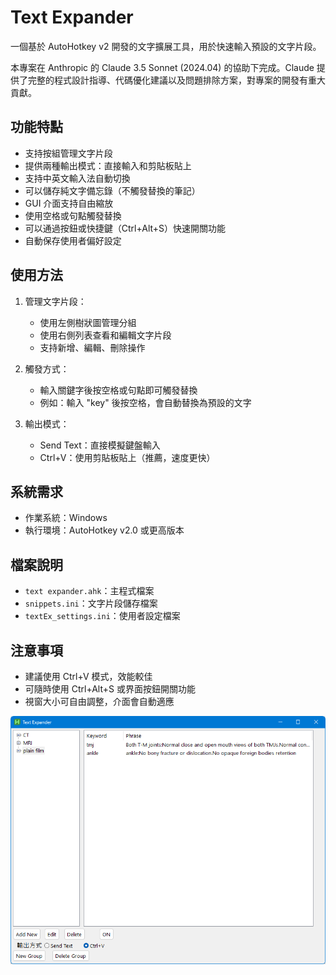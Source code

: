 # Text Expander

一個基於 AutoHotkey v2 開發的文字擴展工具，用於快速輸入預設的文字片段。

本專案在 Anthropic 的 Claude 3.5 Sonnet (2024.04) 的協助下完成。Claude 提供了完整的程式設計指導、代碼優化建議以及問題排除方案，對專案的開發有重大貢獻。


## 功能特點

- 支持按組管理文字片段
- 提供兩種輸出模式：直接輸入和剪貼板貼上
- 支持中英文輸入法自動切換
- 可以儲存純文字備忘錄（不觸發替換的筆記）
- GUI 介面支持自由縮放
- 使用空格或句點觸發替換
- 可以通過按鈕或快捷鍵（Ctrl+Alt+S）快速開關功能
- 自動保存使用者偏好設定

## 使用方法

1. 管理文字片段：
   - 使用左側樹狀圖管理分組
   - 使用右側列表查看和編輯文字片段
   - 支持新增、編輯、刪除操作

2. 觸發方式：
   - 輸入關鍵字後按空格或句點即可觸發替換
   - 例如：輸入 "key" 後按空格，會自動替換為預設的文字

3. 輸出模式：
   - Send Text：直接模擬鍵盤輸入
   - Ctrl+V：使用剪貼板貼上（推薦，速度更快）

## 系統需求

- 作業系統：Windows
- 執行環境：AutoHotkey v2.0 或更高版本

## 檔案說明

- `text expander.ahk`：主程式檔案
- `snippets.ini`：文字片段儲存檔案
- `textEx_settings.ini`：使用者設定檔案

## 注意事項

- 建議使用 Ctrl+V 模式，效能較佳
- 可隨時使用 Ctrl+Alt+S 或界面按鈕開關功能
- 視窗大小可自由調整，介面會自動適應

![screenshot](Screenshot.png)
